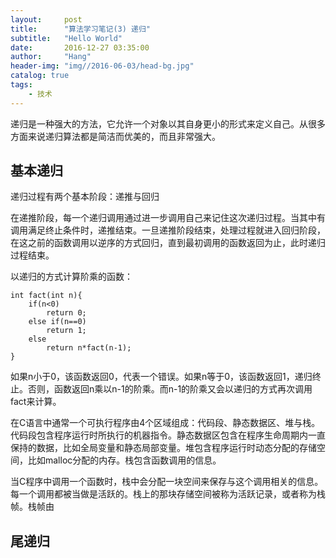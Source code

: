 ```yaml
---
layout:     post
title:      "算法学习笔记(3) 递归"
subtitle:   "Hello World"
date:       2016-12-27 03:35:00
author:     "Hang"
header-img: "img//2016-06-03/head-bg.jpg"
catalog: true
tags:
    - 技术
---
```


递归是一种强大的方法，它允许一个对象以其自身更小的形式来定义自己。从很多方面来说递归算法都是简洁而优美的，而且非常强大。

## 基本递归

递归过程有两个基本阶段：递推与回归

在递推阶段，每一个递归调用通过进一步调用自己来记住这次递归过程。当其中有调用满足终止条件时，递推结束。一旦递推阶段结束，处理过程就进入回归阶段，在这之前的函数调用以逆序的方式回归，直到最初调用的函数返回为止，此时递归过程结束。

以递归的方式计算阶乘的函数：

```
int fact(int n){
	if(n<0)
		return 0;
	else if(n==0)
		return 1;
	else
		return n*fact(n-1);
}
```
如果n小于0，该函数返回0，代表一个错误。如果n等于0，该函数返回1，递归终止。否则，函数返回n乘以n-1的阶乘。而n-1的阶乘又会以递归的方式再次调用fact来计算。

在C语言中通常一个可执行程序由4个区域组成：代码段、静态数据区、堆与栈。代码段包含程序运行时所执行的机器指令。静态数据区包含在程序生命周期内一直保持的数据，比如全局变量和静态局部变量。堆包含程序运行时动态分配的存储空间，比如malloc分配的内存。栈包含函数调用的信息。

当C程序中调用一个函数时，栈中会分配一块空间来保存与这个调用相关的信息。每一个调用都被当做是活跃的。栈上的那块存储空间被称为活跃记录，或者称为栈帧。栈帧由


## 尾递归